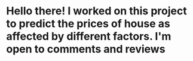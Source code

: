 # Hello there! I worked on this project to predict the prices of house as affected by different factors. I'm open to comments and reviews
